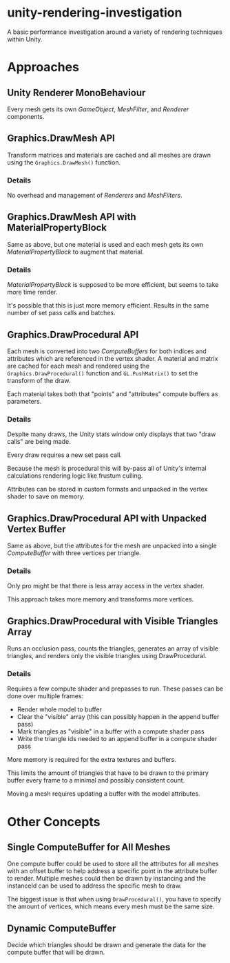 # unity-rendering-investigation

A basic performance investigation around a variety of rendering techniques within Unity.

# Approaches
## Unity Renderer MonoBehaviour
Every mesh gets its own _GameObject_, _MeshFilter_, and _Renderer_ components.

## Graphics.DrawMesh API
Transform matrices and materials are cached and all meshes are drawn using the `Graphics.DrawMesh()` function.

### Details
No overhead and management of _Renderers_ and _MeshFilters_.

## Graphics.DrawMesh API with MaterialPropertyBlock
Same as above, but one material is used and each mesh gets its own _MaterialPropertyBlock_ to augment that material.

### Details
_MaterialPropertyBlock_ is supposed to be more efficient, but seems to take more time render.

It's possible that this is just more memory efficient. Results in the same number of set pass calls and batches.

## Graphics.DrawProcedural API
Each mesh is converted into two _ComputeBuffers_ for both indices and attributes which are referenced in the vertex shader. A material and matrix are cached for each mesh and rendered using the `Graphics.DrawProcedural()` function and `GL.PushMatrix()` to set the transform of the draw.

Each material takes both that "points" and "attributes" compute buffers as parameters.

### Details
Despite many draws, the Unity stats window only displays that two "draw calls" are being made.

Every draw requires a new set pass call.

Because the mesh is procedural this will by-pass all of Unity's internal calculations rendering logic like frustum culling.

Attributes can be stored in custom formats and unpacked in the vertex shader to save on memory.

## Graphics.DrawProcedural API with Unpacked Vertex Buffer
Same as above, but the attributes for the mesh are unpacked into a single _ComputeBuffer_ with three vertices per triangle.

### Details
Only pro might be that there is less array access in the vertex shader.

This approach takes more memory and transforms more vertices.

## Graphics.DrawProcedural with Visible Triangles Array
Runs an occlusion pass, counts the triangles, generates an array of visible triangles, and renders only the visible triangles using DrawProcedural.

### Details
Requires a few compute shader and prepasses to run. These passes can be done over multiple frames:
- Render whole model to buffer
- Clear the "visible" array (this can possibly happen in the append buffer pass)
- Mark triangles as "visible" in a buffer with a compute shader pass
- Write the triangle ids needed to an append buffer in a compute shader pass

More memory is required for the extra textures and buffers.

This limits the amount of triangles that have to be drawn to the primary buffer every frame to a minimal and possibly consistent count.

Moving a mesh requires updating a buffer with the model attributes.

# Other Concepts
## Single ComputeBuffer for All Meshes
One compute buffer could be used to store all the attributes for all meshes with an offset buffer to help address a specific point in the attribute buffer to render. Multiple meshes could then be drawn by instancing and the instanceId can be used to address the specific mesh to draw.

The biggest issue is that when using `DrawProcedural()`, you have to specify the amount of vertices, which means every mesh must be the same size.

## Dynamic ComputeBuffer
Decide which triangles should be drawn and generate the data for the compute buffer that will be drawn.
